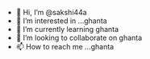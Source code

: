- 👋 Hi, I’m @sakshi44a
- 👀 I’m interested in ...ghanta
- 🌱 I’m currently learning ghanta 
- 💞️ I’m looking to collaborate on ghanta
- 📫 How to reach me ...ghanta

<!---
sakshi44a/sakshi44a is a ✨ special ✨ repository because its `README.md` (this file) appears on your GitHub profile.
You can click the Preview link to take a look at your changes.
--->
